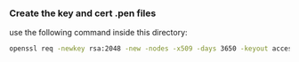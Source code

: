 ### Create the key and cert .pen files
use the following command inside this directory:

```sh
openssl req -newkey rsa:2048 -new -nodes -x509 -days 3650 -keyout access_private.pen -out access_public.pen && openssl req -newkey rsa:2048 -new -nodes -x509 -days 3650 -keyout refresh_private.pen -out refresh_public.pen
```